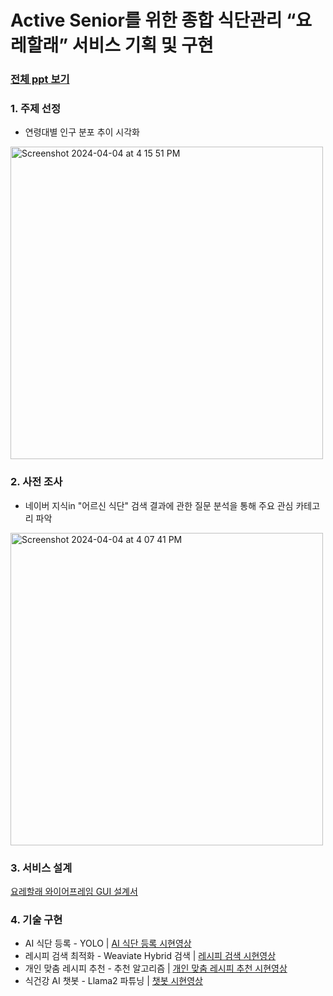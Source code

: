 # Active Senior를 위한 종합 식단관리 “요레할래” 서비스 기획 및 구현 
### [전체 ppt 보기](https://docs.google.com/presentation/d/1QyCqKiMMSryrTUSFyw7maTryiP3mBojLFPqWDzoUArM/edit#slide=id.g2c515029cdd_9_55)

### 1. 주제 선정
- 연령대별 인구 분포 추이 시각화
<img width="500" alt="Screenshot 2024-04-04 at 4 15 51 PM" src="https://github.com/jonggu12/yorehalre_project/assets/155503641/de17144f-baa5-4082-ae9d-6f47f0efe5fa">

### 2. 사전 조사
- 네이버 지식in "어르신 식단" 검색 결과에 관한 질문 분석을 통해 주요 관심 카테고리 파악
<img width="500" alt="Screenshot 2024-04-04 at 4 07 41 PM" src="https://github.com/jonggu12/yorehalre_project/assets/155503641/2fc052d3-0552-4450-912f-de77d79642cc">

### 3. 서비스 설계
[요레할래 와이어프레임 GUI 설계서](https://www.figma.com/file/0yH0FsIeZk750Mxm8WiAOH/%EC%9A%94%EB%A0%88%ED%95%A0%EB%9E%98_%EC%99%80%EC%9D%B4%EC%96%B4%ED%94%84%EB%A0%88%EC%9E%84?type=design&node-id=0-1&mode=design&t=54iblGVQL8xgUhfT-0)

### 4. 기술 구현
- AI 식단 등록 - YOLO | 
[AI 식단 등록 시현영상](https://youtube.com/shorts/xWoff31L8to)
- 레시피 검색 최적화 - Weaviate Hybrid 검색 | 
[레시피 검색 시현영상](https://youtube.com/shorts/t7srohSjGSc)
- 개인 맞춤 레시피 추천 - 추천 알고리즘 | 
[개인 맞춤 레시피 추천 시현영상](https://youtube.com/shorts/e7xP4V3UOzI)
- 식건강 AI 챗봇 - Llama2 파튜닝 | 
[챗봇 시현영상](https://youtube.com/shorts/j_X_Ra5k7Hs)


